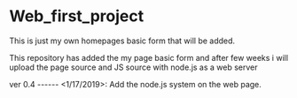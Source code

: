 # Web_first_project
This is just my own homepages basic form that will be added.

This repository has added the my page basic form and after few weeks i will upload the page source and JS source with node.js as a web server



ver 0.4 ------ <1/17/2019>: Add the node.js system on the web page.
